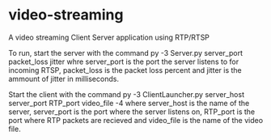 # video-streaming
A video streaming Client Server application using RTP/RTSP

To run, start the server with the command
py -3 Server.py server_port packet_loss jitter
whre server_port is the port the server listens to for incoming RTSP, packet_loss is the packet loss percent
and jitter is the ammount of jitter in milliseconds.

Start the client with the command
py -3 ClientLauncher.py server_host server_port RTP_port video_file -4
where server_host is the name of the server, server_port is the port where the server listens on,
RTP_port is the port where RTP packets are recieved and video_file is the name of the video file.
